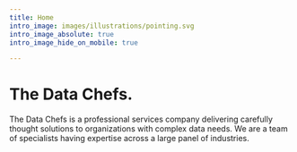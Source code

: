 ```yaml
---
title: Home
intro_image: images/illustrations/pointing.svg
intro_image_absolute: true
intro_image_hide_on_mobile: true

---
```

# The Data Chefs.

The Data Chefs is a professional services company delivering carefully thought solutions to organizations with complex data needs. We are a team of specialists having expertise across a large panel of industries. 